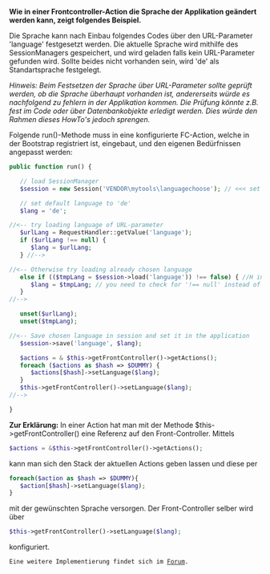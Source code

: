 **Wie in einer Frontcontroller-Action die Sprache der Applikation
geändert werden kann, zeigt folgendes Beispiel.**

Die Sprache kann nach Einbau folgendes Codes über den URL-Parameter
'language' festgesetzt werden. Die aktuelle Sprache wird mithilfe des
SessionManagers gespeichert, und wird geladen falls kein URL-Parameter
gefunden wird. Sollte beides nicht vorhanden sein, wird 'de' als
Standartsprache festgelegt.

*Hinweis: Beim Festsetzen der Sprache über URL-Parameter sollte geprüft
werden, ob die Sprache überhaupt vorhanden ist, andererseits würde es
nachfolgend zu fehlern in der Applikation kommen. Die Prüfung könnte
z.B. fest im Code oder über Datenbankobjekte erledigt werden. Dies würde
den Rahmen dieses HowTo's jedoch sprengen.*

Folgende run()-Methode muss in eine konfigurierte FC-Action, welche in
der Bootstrap registriert ist, eingebaut, und den eigenen Bedürfnissen
angepasst werden:

``` php
public function run() {

   // load SessionManager
   $session = new Session('VENDOR\mytools\languagechoose'); // <<< set your favourite namespace here

   // set default language to 'de'
   $lang = 'de';

//<-- try loading language of URL-parameter
   $urlLang = RequestHandler::getValue('language');
   if ($urlLang !== null) {
      $lang = $urlLang;
   } //-->

//<-- Otherwise try loading already chosen language
   else if (($tmpLang = $session->load('language')) !== false) { //H int: if you are using 1.12 package or higher,
      $lang = $tmpLang; // you need to check for '!== null' instead of  '!== false' !
   }
//-->

   unset($urlLang);
   unset($tmpLang);

//<-- Save chosen language in session and set it in the application
   $session->save('language', $lang);

   $actions = & $this->getFrontController()->getActions();
   foreach ($actions as $hash => $DUMMY) {
      $actions[$hash]->setLanguage($lang);
   }
   $this->getFrontController()->setLanguage($lang);
//-->

}
```

**Zur Erklärung:** In einer Action hat man mit der Methode
$this-&gt;getFrontController() eine Referenz auf den Front-Controller.
Mittels

``` php
$actions = &$this->getFrontController()->getActions();
```

kann man sich den Stack der aktuellen Actions geben lassen und diese per

``` php
foreach($action as $hash => $DUMMY){
   $action[$hash]->setLanguage($lang);
}
```

mit der gewünschten Sprache versorgen. Der Front-Controller selber wird
über

``` php
$this->getFrontController()->setLanguage($lang);
```

konfiguriert.

`Eine weitere Implementierung findet sich im `[`Forum`](http://forum.adventure-php-framework.org/de/viewtopic.php?f=11&t=558)`.`